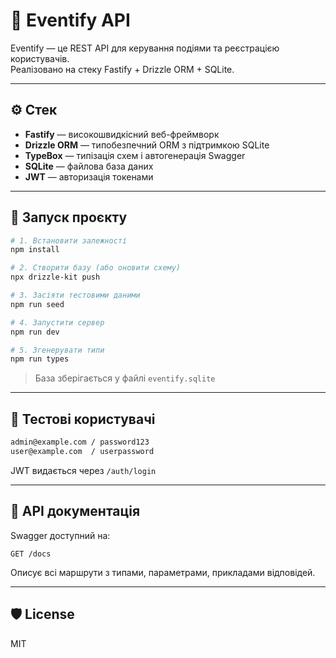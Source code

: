 # 🎫 Eventify API

Eventify — це REST API для керування подіями та реєстрацією користувачів.  
Реалізовано на стеку Fastify + Drizzle ORM + SQLite.

---

## ⚙️ Стек

- **Fastify** — високошвидкісний веб-фреймворк
- **Drizzle ORM** — типобезпечний ORM з підтримкою SQLite
- **TypeBox** — типізація схем і автогенерація Swagger
- **SQLite** — файлова база даних
- **JWT** — авторизація токенами

---

## 🚀 Запуск проєкту

```bash
# 1. Встановити залежності
npm install

# 2. Створити базу (або оновити схему)
npx drizzle-kit push

# 3. Засіяти тестовими даними
npm run seed

# 4. Запустити сервер
npm run dev

# 5. Згенерувати типи
npm run types
```

> База зберігається у файлі `eventify.sqlite`

---

## 🧪 Тестові користувачі

```txt
admin@example.com / password123
user@example.com  / userpassword
```

JWT видається через `/auth/login`

---

## 📄 API документація

Swagger доступний на:

```
GET /docs
```

Описує всі маршрути з типами, параметрами, прикладами відповідей.

---

## 🛡 License

MIT
